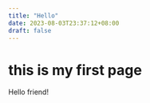 ```yaml
---
title: "Hello"
date: 2023-08-03T23:37:12+08:00
draft: false
---
```


# this is my first page

Hello friend!